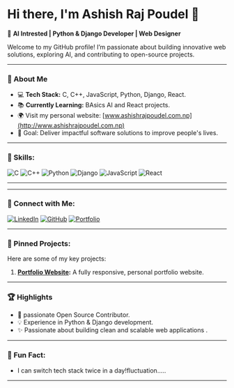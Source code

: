 # Hi there, I'm Ashish Raj Poudel 👋

🚀 **AI Intrested | Python & Django Developer | Web Designer**

Welcome to my GitHub profile! I’m passionate about building innovative web solutions, exploring AI, and contributing to open-source projects.

---

### 🌟 About Me
- 💻 **Tech Stack:** C, C++, JavaScript, Python, Django, React.
- 📚 **Currently Learning:** BAsics AI and React projects.
- 🌍 Visit my personal website: [www.ashishrajpoudel.com.np](http://www.ashishrajpoudel.com.np)
- 🎯 Goal: Deliver impactful software solutions to improve people's lives.

---

### 🚀 Skills:
![C](https://img.shields.io/badge/Code-C-blue)
![C++](https://img.shields.io/badge/Code-C++-blueviolet)
![Python](https://img.shields.io/badge/Python-brightgreen)
![Django](https://img.shields.io/badge/Django-darkgreen)
![JavaScript](https://img.shields.io/badge/JavaScript-yellow)
![React](https://img.shields.io/badge/React-blue)

---



---

### 🔗 Connect with Me:
[![LinkedIn](https://img.shields.io/badge/LinkedIn-Connect-blue?style=flat&logo=linkedin)](https://www.linkedin.com/in/ashish-raj-poudel-a90383327/)
[![GitHub](https://img.shields.io/badge/GitHub-Follow-lightgrey?style=flat&logo=github)](https://github.com/ashishrajpoudel)
[![Portfolio](https://img.shields.io/badge/Portfolio-AshishRajPoudel-blue?style=flat&logo=google-chrome)](http://www.ashishrajpoudel.com.np)

---

### 📌 Pinned Projects:
Here are some of my key projects:
1. **[Portfolio Website](https://github.com/ashishrajpoudel/portfolio):** A fully responsive, personal portfolio website.

---

### 🏆 Highlights
- 🌟 passionate Open Source Contributor.
- 💡 Experience in Python & Django development.
- ✨ Passionate about building clean and scalable web applications .

---


### 🎉 Fun Fact:
- I can switch tech stack twice in a day!fluctuation.....

---

